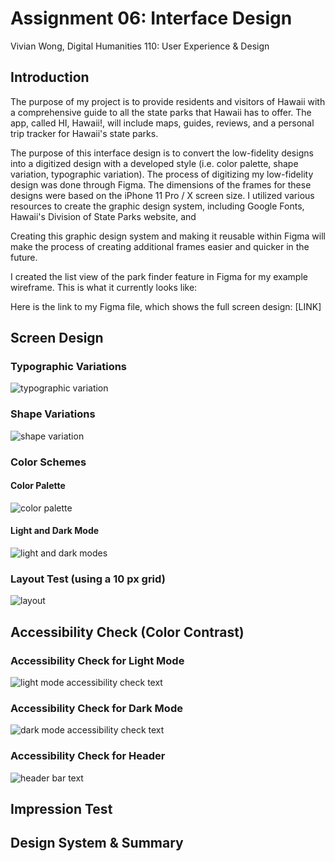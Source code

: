 # Assignment 06: Interface Design
Vivian Wong, Digital Humanities 110: User Experience & Design

## Introduction
The purpose of my project is to provide residents and visitors of Hawaii with a comprehensive guide to all the state parks that Hawaii has to offer. The app, called HI, Hawaii!, will include maps, guides, reviews, and a personal trip tracker for Hawaii's state parks. 

The purpose of this interface design is to convert the low-fidelity designs into a digitized design with a developed style (i.e. color palette, shape variation, typographic variation). The process of digitizing my low-fidelity design was done through Figma. The dimensions of the frames for these designs were based on the iPhone 11 Pro / X screen size. I utilized various resources to create the graphic design system, including Google Fonts, Hawaii's Division of State Parks website, and

Creating this graphic design system and making it reusable within Figma will make the process of creating additional frames easier and quicker in the future.

I created the list view of the park finder feature in Figma for my example wireframe. This is what it currently looks like:

Here is the link to my Figma file, which shows the full screen design: [LINK]

## Screen Design

### Typographic Variations
![typographic variation](TypographicVariation.png)

### Shape Variations
![shape variation](Shapes.png)

### Color Schemes

#### Color Palette
![color palette](Colors.png)

#### Light and Dark Mode
![light and dark modes](LightandDarkModes.png)

### Layout Test (using a 10 px grid)
![layout](Layout.png)

## Accessibility Check (Color Contrast)
### Accessibility Check for Light Mode
![light mode accessibility check text](LightModeColorContrast.png)

### Accessibility Check for Dark Mode
![dark mode accessibility check text](DarkModeColorContrast.png)

### Accessibility Check for Header
![header bar text](NavBarColorContrast.png)

## Impression Test

## Design System & Summary


